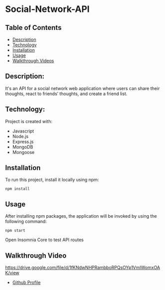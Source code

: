 # Social-Network-API


## Table of Contents

- [Description](#description)
- [Technology](#Technology)
- [Installation](#installation)
- [Usage](#usage)
- [Walkthrough Videos](#Walkthrough-Videos)  


## Description:

It's an API for a social network web application where users can share their thoughts, react to friends’ thoughts, and create a friend list.

## Technology:

Project is created with:

- Javascript
- Node.js
- Express.js
- MongoDB
- Mongoose

## Installation

To run this project, install it locally using npm:

```
npm install
```

## Usage

After installing npm packages, the application will be invoked by using the following command:

```
npm start
```

Open Insomnia Core to test API routes

## Walkthrough Video
https://drive.google.com/file/d/1fKNdwNHPRambboRPQsOYp1VmIWomxOAK/view


- [Github Profile](https://github.com/dobsonkevyn)
